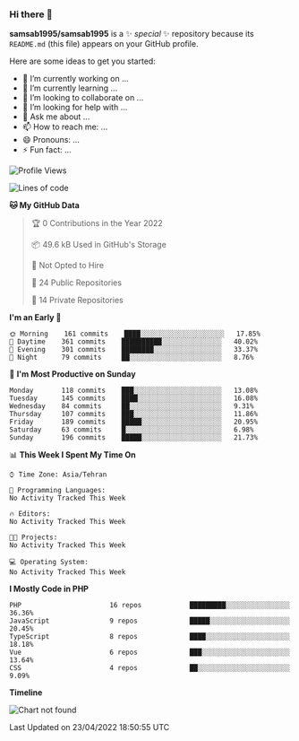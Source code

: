 ### Hi there 👋

**samsab1995/samsab1995** is a ✨ _special_ ✨ repository because its `README.md` (this file) appears on your GitHub profile.

Here are some ideas to get you started:

- 🔭 I’m currently working on ...
- 🌱 I’m currently learning ...
- 👯 I’m looking to collaborate on ...
- 🤔 I’m looking for help with ...
- 💬 Ask me about ...
- 📫 How to reach me: ...
- 😄 Pronouns: ...
- ⚡ Fun fact: ...

<!--START_SECTION:waka-->
![Profile Views](http://img.shields.io/badge/Profile%20Views-0-blue)

![Lines of code](https://img.shields.io/badge/From%20Hello%20World%20I%27ve%20Written-849%20Thousand%20lines%20of%20code-blue)

**🐱 My GitHub Data** 

> 🏆 0 Contributions in the Year 2022
 > 
> 📦 49.6 kB Used in GitHub's Storage 
 > 
> 🚫 Not Opted to Hire
 > 
> 📜 24 Public Repositories 
 > 
> 🔑 14 Private Repositories  
 > 
**I'm an Early 🐤** 

```text
🌞 Morning    161 commits    ████░░░░░░░░░░░░░░░░░░░░░   17.85% 
🌆 Daytime    361 commits    ██████████░░░░░░░░░░░░░░░   40.02% 
🌃 Evening    301 commits    ████████░░░░░░░░░░░░░░░░░   33.37% 
🌙 Night      79 commits     ██░░░░░░░░░░░░░░░░░░░░░░░   8.76%

```
📅 **I'm Most Productive on Sunday** 

```text
Monday       118 commits    ███░░░░░░░░░░░░░░░░░░░░░░   13.08% 
Tuesday      145 commits    ████░░░░░░░░░░░░░░░░░░░░░   16.08% 
Wednesday    84 commits     ██░░░░░░░░░░░░░░░░░░░░░░░   9.31% 
Thursday     107 commits    ███░░░░░░░░░░░░░░░░░░░░░░   11.86% 
Friday       189 commits    █████░░░░░░░░░░░░░░░░░░░░   20.95% 
Saturday     63 commits     █░░░░░░░░░░░░░░░░░░░░░░░░   6.98% 
Sunday       196 commits    █████░░░░░░░░░░░░░░░░░░░░   21.73%

```


📊 **This Week I Spent My Time On** 

```text
⌚︎ Time Zone: Asia/Tehran

💬 Programming Languages: 
No Activity Tracked This Week

🔥 Editors: 
No Activity Tracked This Week

🐱‍💻 Projects: 
No Activity Tracked This Week

💻 Operating System: 
No Activity Tracked This Week

```

**I Mostly Code in PHP** 

```text
PHP                      16 repos            █████████░░░░░░░░░░░░░░░░   36.36% 
JavaScript               9 repos             █████░░░░░░░░░░░░░░░░░░░░   20.45% 
TypeScript               8 repos             ████░░░░░░░░░░░░░░░░░░░░░   18.18% 
Vue                      6 repos             ███░░░░░░░░░░░░░░░░░░░░░░   13.64% 
CSS                      4 repos             ██░░░░░░░░░░░░░░░░░░░░░░░   9.09%

```


**Timeline**

![Chart not found](https://raw.githubusercontent.com/samsab1995/samsab1995/main/charts/bar_graph.png) 


 Last Updated on 23/04/2022 18:50:55 UTC
<!--END_SECTION:waka-->
